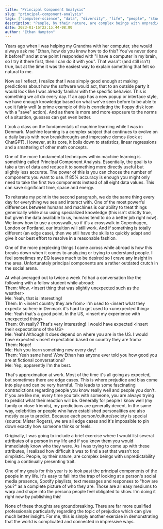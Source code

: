 ```yaml
---
title: "Principal Component Analysis"
slug: "principal-component-analysis"
tags: ["computer-science", "data", "diversity", "life", "people", "study-abroad", "world"]
description: "People, by their nature, are complex beings with unpredictability being a continually presenting trait. Getting to know someone on a deep level requires more than just base level observations"
date: 2023-01-16T22:15:44-08:00
author: "Ethan Hampton"
---
```

Years ago when I was helping my Grandma with her computer, she would always ask me "Ethan, how do you know how to do this? You've never done it before!" and at one point I responded with "I have a computer in my brain, so I try it there first, then I can do it with you". That wasn't (and still isn't) true, but at the time it was the easiest way to explain something that felt so natural to me. 
<!--more-->

Now as I reflect, I realize that I was simply good enough at making predictions about how the software would act, that to an outside party it would look like I was already familiar with the specific behavior. This is something we all do every day. If an app has a new popup or interface style, we have enough knowledge based on what we've seen before to be able to use it fairly well (a prime example of this is correlating the floppy disk icon with a "save" action). And as there is more and more exposure to the norms of a situation, guesses can get even better.

I took a class on the fundamentals of machine learning while I was in Denmark. Machine learning is a complex subject that continues to evolve on a daily basis with new breakthroughs and impressive demos (look at ChatGPT). However, at its core, it boils down to statistics, linear regressions and a smattering of other math concepts.

One of the more fundamental techniques within machine learning is something called Principal Component Analysis. Essentially, the goal is to take a ton of data and reduce it to something more directly useful but slightly less accurate. The power of this is you can choose the number of components you want to use. If 85% accuracy is enough you might only need to take the first two components instead of all eight data values. This can save significant time, space and energy.

To reiterate my point in the second paragraph, we do the same thing every day for everything we see and interact with. One of the most powerful differences between humans and machines is our ability to treat things generically while also using specialized knowledge (this isn't strictly true, but given the data available to us, humans tend to do a better job right now). We know how to use a crosswalk, so if it's a crosswalk in Copenhagen, London or Portland, our intuition will still work. And if something is totally different (an edge case), then we still have the skills to quickly adapt and give it our best effort to resolve in a reasonable fashion.

One of the more perplexing things I came across while abroad is how this breaks down when it comes to analyzing or trying to understand people. I feel sometimes my EQ leaves much to be desired so I crave any insight in the area. Unfortunately principal components are a rather outdated crutch in the social arena.

At what averaged out to twice a week I'd had a conversation like the following with a fellow student while abroad:  
Them: Wow, \<insert thing that was slightly unexpected such as the weather\>  
Me: Yeah, that is interesting!  
Them: In \<insert country they are from\> I'm used to \<insert what they expect\> so here in Denmark it's hard to get used to \<unexpected thing\>  
Me: Yeah that's a good point. In the US, \<insert my experience with unexpected thing\>  
Them: Oh really? That's very interesting! I would have expected \<insert their expectations of the US\>  
Me: Yeah! Although it does depend on where you are in the US. I would have expected \<insert expectation based on country they are from\>  
Them: Nope!  
Me: Huh you learn something new every day!  
Them: Yeah same here! Wow Ethan has anyone ever told you how good you are at fictional conversations?  
Me: Yep, apparently I'm the best.  

That's approximation at work. Most of the time it's all going as expected, but sometimes there are edge cases. This is where prejudice and bias come into play and can be very harmful. This leads to some fascinating contradictions regarding people you know really well and people you don't. If you are like me, every time you talk with someone, you are always trying to predict what their reaction will be. Generally for people I know well (my family or close friends), my predictions are generally decent. In the same way, celebrities or people who have established personalities are also mostly easy to predict. Because each person/culture/society is special (source: Mister Rogers), we are all edge cases and it's impossible to pin down exactly how someone thinks or feels.

Originally, I was going to include a brief exercise where I would list several attributes of a person in my life and if you knew them you would immediately know who they were. As I was trying to come up with these attributes, I realized how difficult it was to find a set that wasn't too simplistic. People, by their nature, are complex beings with unpredictability being a continually presenting trait.

One of my goals for this year is to look past the principal components of the people in my life. It's easy to fall into the trap of looking at a person's social media presence, Spotify playlists, text messages and responses to "how are you?" as a complete picture of who they are. Those are all easy mediums to warp and shape into the persona people feel obligated to show. I'm doing it right now by publishing this!

None of these thoughts are groundbreaking. There are far more qualified professionals particularly regarding the topic of prejudice which can give much better insight. For me, this is simply another exercise in demonstrating that the world is complicated and connected in impressive ways.